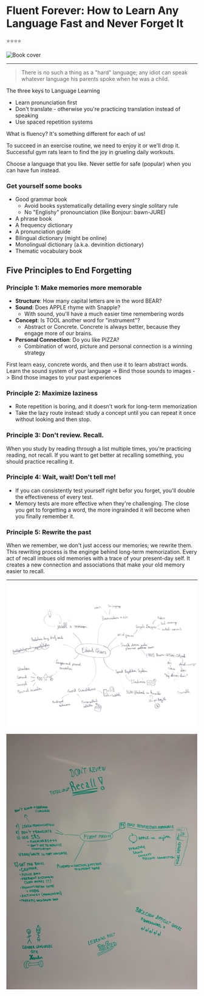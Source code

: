 # Fluent Forever: How to Learn Any Language Fast and Never Forget It

⭐️⭐️⭐️⭐️

![Book cover](https://images-na.ssl-images-amazon.com/images/I/41bkmK1DCRL.jpg)

---

> There is no such a thing as a "hard" language; any idiot can speak whatever language his parents spoke when he was a child.

The three keys to Language Learning
- Learn pronunciation first
- Don't translate - otherwise you're practicing translation instead of speaking
- Use spaced repetition systems

What is fluency? It's something different for each of us!

To succeed in an exercise routine, we need to enjoy it or we'll drop it. Successful gym rats learn to find the joy in grueling daily workouts.

Choose a language that you like. Never settle for safe (popular) when you can have fun instead.

### Get yourself some books
- Good grammar book
  - Avoid books systematically detailing every single solitary rule
  - No "Englishy" pronounciation (like Bonjour: bawn-JURE)
- A phrase book
- A frequency dictionary
- A pronunciation guide
- Bilingual dictionary (might be online)
- Monolingual dictionary (a.k.a. devinition dictionary)
- Thematic vocabulary book


## Five Principles to End Forgetting

### Principle 1: Make memories more memorable
- **Structure**: How many capital letters are in the word BEAR?
- **Sound**: Does APPLE rhyme with Snapple?
  - With sound, you'll have a much easier time remembering words
- **Concept**: Is TOOL another word for "instrument"?
  - Abstract or Concrete. Concrete is always better, because they engage more of our brains.
- **Personal Connection**: Do you like PIZZA?
  - Combination of word, picture and personal connection is a winning strategy

First learn easy, concrete words, and then use it to learn abstract words.
Learn the sound system of your language -> Bind those sounds to images -> Bind those images to your past experiences

### Principle 2: Maximize laziness

- Rote repetition is boring, and it doesn't work for long-term memorization
- Take the lazy route instead: study a concept until you can repeat it once without looking and then stop.


### Principle 3: Don't review. Recall.

When you study by reading through a list multiple times, you're practicing reading, not recall. If you want to get better at recalling something, you should practice recalling it.

### Principle 4: Wait, wait! Don't tell me!

- If you can consistently test yourself right befor you forget, you'll double the effectiveness of every test.
- Memory tests are more effective when they're challenging. The close you get to forgetting a word, the more ingrainded it will become when you finally remember it.

### Principle 5: Rewrite the past

When we remember, we don't just access our memories; we rewrite them. This rewriting process is the enginge behind long-term memorization. Every act of recall imbues old memories with a trace of your present-day self. It creates a new connection and associations that make your old memory easier to recall.


---

![Book mindmap](/assets/fluent-forever-mindmap.jpeg)

![Table review](/assets/fluent-forever-table-review.jpeg)
